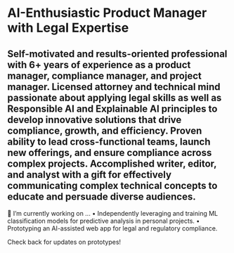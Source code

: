 # AI-Enthusiastic Product Manager with Legal Expertise
## Self-motivated and results-oriented professional with 6+ years of experience as a product manager, compliance manager, and project manager. Licensed attorney and technical mind passionate about applying legal skills as well as Responsible AI and Explainable AI principles to develop innovative solutions that drive compliance, growth, and efficiency. Proven ability to lead cross-functional teams, launch new offerings, and ensure compliance across complex projects. Accomplished writer, editor, and analyst with a gift for effectively communicating complex technical concepts to educate and persuade diverse audiences. 

🔭 I’m currently working on ...
  • Independently leveraging and training  ML classification models for predictive analysis in personal projects.
  • Prototyping an AI-assisted web app for legal and regulatory compliance.

Check back for updates on prototypes!


<!--
**marshall-slaybod/marshall-slaybod** is a ✨ _special_ ✨ repository because its `README.md` (this file) appears on your GitHub profile.

Here are some ideas to get you started:

- 🔭 I’m currently working on ...
- 🌱 I’m currently learning ...
- 👯 I’m looking to collaborate on ...
- 🤔 I’m looking for help with ...
- 💬 Ask me about ...
- 📫 How to reach me: ...
- 😄 Pronouns: ...
- ⚡ Fun fact: ...
-->
